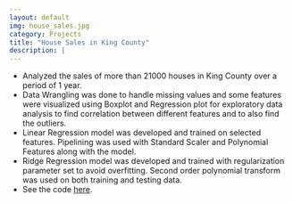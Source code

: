 ```yaml
---
layout: default
img: house_sales.jpg
category: Projects
title: "House Sales in King County"
description: |
---
```


* Analyzed the sales of more than 21000 houses in King County over a period of 1 year.
* Data Wrangling was done to handle missing values and some features were visualized using Boxplot and Regression plot for exploratory data analysis to find correlation between different features and to also find the outliers.
* Linear Regression model was developed and trained on selected features. Pipelining was used with Standard Scaler and Polynomial Features along with the model.
* Ridge Regression model was developed and trained with regularization parameter set to avoid overfitting. Second order polynomial transform was used on both training and testing data.
* See the code [here](https://github.com/Devsh3th/House_Sales_King_County). 
